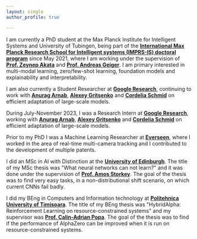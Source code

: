 ```yaml
---
layout: single
author_profile: true

---
```


I am currently a PhD student at the Max Planck Institute for Intelligent Systems and University of Tubingen, being part of the **[International Max Planck Research School for Intelligent systems (IMPRS-IS) doctoral program](https://imprs.is.mpg.de/)** since May 2021, where I am working under the supervision of **[Prof. Zeynep Akata](https://eml-unitue.de/people/zeynep-akata)** and **[Prof. Andreas Geiger](http://www.cvlibs.net/)**.
I am primary interested in multi-modal learning, zero/few-shot learning, foundation models and explainability and interpretability.

I am also currently a Student Researcher at **[Google Research](https://research.google/teams/perception/)**, continuing to work with **[Anurag Arnab](https://anuragarnab.github.io/)**, **[Alexey Gritsenko](https://scholar.google.nl/citations?user=zTy9cUwAAAAJ&hl=en)**  and **[Cordelia Schmid](https://www.di.ens.fr/willow/people_webpages/cordelia/)** on efficient adaptation of large-scale models. 


During July-November 2023, I was a Research Intern at **[Google Research](https://research.google/teams/perception/)**, working with **[Anurag Arnab](https://anuragarnab.github.io/)**, **[Alexey Gritsenko](https://scholar.google.nl/citations?user=zTy9cUwAAAAJ&hl=en)**  and **[Cordelia Schmid](https://www.di.ens.fr/willow/people_webpages/cordelia/)** on efficient adaptation of large-scale models.  

Prior to my PhD I was a Machine Learning Researcher at **[Everseen](https://everseen.com/)**, where I worked in the area of real-time multi-camera tracking and I contributed to the development of multiple patents.

I did an MSc in AI with Distinction at the **[University of Edinburgh](https://www.ed.ac.uk/)**. The title of my MSc thesis was "What neural networks can not learn?" and it was done under the supervision of **[Prof. Amos Storkey](https://www.bayeswatch.com/)**. The goal of the thesis was to find very easy tasks, in a non-distributional shift scenario, on which current CNNs fail badly.

I did my BEng in Computers and Information technology at **[Politehnica University of Timisoara](https://www.upt.ro/Universitatea-Politehnica-Timisoara_en.html)**. The title of my BEng thesis was "HybridAlpha: Reinforcement Learning on resource-constrained systems" and my supervisor was **[Prof. Calin-Adrian Popa](https://sites.google.com/site/popacalinadrian/)**. The goal of the thesis was to find if the performance of AlphaZero can be improved when it is run on resource-constrained systems.

